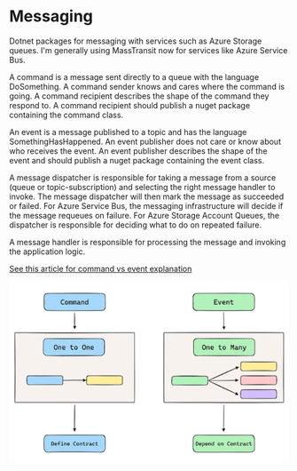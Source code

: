 # Messaging

Dotnet packages for messaging with services such as Azure Storage queues. I'm generally using MassTransit now for services like Azure Service Bus.

A command is a message sent directly to a queue with the language DoSomething. A command sender knows and cares where the command is going. 
A command recipient describes the shape of the command they respond to. A command recipient should publish a nuget package containing the command class.

An event is a message published to a topic and has the language SomethingHasHappened. An event publisher does not care or know about who receives the event. 
An event publisher describes the shape of the event and should publish a nuget package containing the event class.

A message dispatcher is responsible for taking a message from a source (queue or topic-subscription) and selecting the right message handler to invoke. The message dispatcher will then mark the message as succeeded or failed. For Azure Service Bus, the messaging infrastructure will decide if the message requeues on failure. For Azure Storage Account Queues, the dispatcher is responsible for deciding what to do on repeated failure.

A message handler is responsible for processing the message and invoking the application logic.

[See this article for command vs event explanation](https://medium.com/@shahrukhkhan_7802/action-and-reaction-understanding-commands-and-events-in-system-design-7bc346604c4a)

![Command vs Event](https://github.com/SeanMJennings/MessagingLibrary/blob/master/CommandsVsEvents.png?raw=true)
